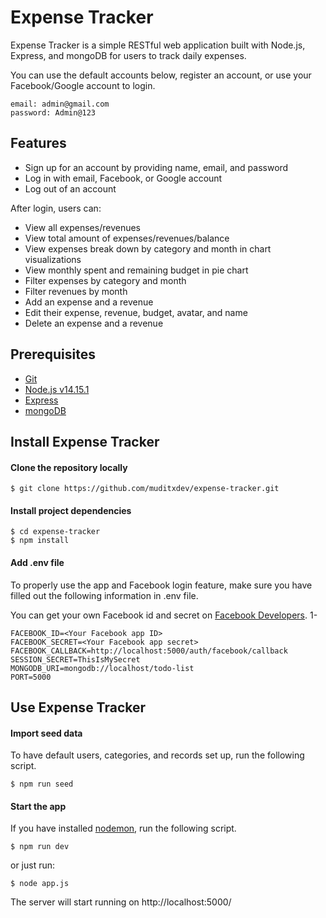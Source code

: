 # Expense Tracker

Expense Tracker is a simple RESTful web application built with Node.js, Express, and mongoDB for users to track daily expenses.

You can use the default accounts below, register an account, or use your Facebook/Google account to login.

```
email: admin@gmail.com
password: Admin@123
```

## Features

- Sign up for an account by providing name, email, and password
- Log in with email, Facebook, or Google account
- Log out of an account

After login, users can:

- View all expenses/revenues
- View total amount of expenses/revenues/balance
- View expenses break down by category and month in chart visualizations
- View monthly spent and remaining budget in pie chart
- Filter expenses by category and month
- Filter revenues by month
- Add an expense and a revenue
- Edit their expense, revenue, budget, avatar, and name
- Delete an expense and a revenue

## Prerequisites

- [Git](https://git-scm.com/downloads)
- [Node.js v14.15.1](https://nodejs.org/en/)
- [Express](https://expressjs.com/)
- [mongoDB](https://www.mongodb.com/)

## Install Expense Tracker

#### Clone the repository locally

```
$ git clone https://github.com/muditxdev/expense-tracker.git
```

#### Install project dependencies

```
$ cd expense-tracker
$ npm install
```

#### Add .env file

To properly use the app and Facebook login feature, make sure you have filled out the following information in .env file.

You can get your own Facebook id and secret on [Facebook Developers](https://developers.facebook.com/).
1- 
```
FACEBOOK_ID=<Your Facebook app ID>
FACEBOOK_SECRET=<Your Facebook app secret>
FACEBOOK_CALLBACK=http://localhost:5000/auth/facebook/callback
SESSION_SECRET=ThisIsMySecret
MONGODB_URI=mongodb://localhost/todo-list
PORT=5000
```

## Use Expense Tracker

#### Import seed data

To have default users, categories, and records set up, run the following script.

```
$ npm run seed
```

#### Start the app

If you have installed [nodemon](https://www.npmjs.com/package/nodemon), run the following script.

```
$ npm run dev
```

or just run:

```
$ node app.js
```

The server will start running on http://localhost:5000/
